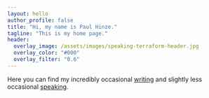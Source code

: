 ```yaml
---
layout: hello
author_profile: false
title: "Hi, my name is Paul Hinze."
tagline: "This is my home page."
header:
  overlay_image: /assets/images/speaking-terraform-header.jpg
  overlay_color: "#000"
  overlay_filter: "0.6"
---
```


Here you can find my incredibly occasional [writing](/posts) and slightly less
occasional [speaking](/talks).
